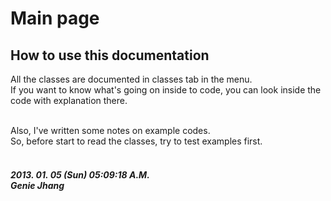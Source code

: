 # Main page

## How to use this documentation

All the classes are documented in classes tab in the menu. <br>
If you want to know what's going on inside to code, you can look inside the code with explanation there.<br><br>

Also, I've written some notes on example codes. <br>
So, before start to read the classes, try to test examples first. <br><br>

##### 2013. 01. 05 (Sun) 05:09:18 A.M. <br> Genie Jhang
